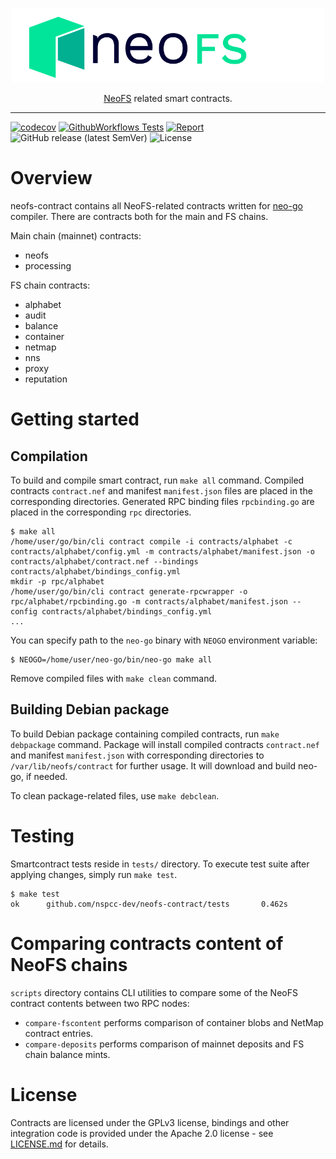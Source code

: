<p align="center">
<img src="./.github/logo.svg" width="500px" alt="NeoFS">
</p>
<p align="center">
  <a href="https://fs.neo.org">NeoFS</a> related smart contracts.
</p>

---

[![codecov](https://codecov.io/gh/nspcc-dev/neofs-contract/branch/master/graph/badge.svg)](https://codecov.io/gh/nspcc-dev/neofs-contract)
[![GithubWorkflows Tests](https://github.com/nspcc-dev/neofs-contract/actions/workflows/go.yml/badge.svg)](https://github.com/nspcc-dev/neofs-contract/actions/workflows/go.yml)
[![Report](https://goreportcard.com/badge/github.com/nspcc-dev/neofs-contract)](https://goreportcard.com/report/github.com/nspcc-dev/neofs-contract)
![GitHub release (latest SemVer)](https://img.shields.io/github/v/release/nspcc-dev/neofs-contract?sort=semver)
![License](https://img.shields.io/github/license/nspcc-dev/neofs-contract.svg?style=popout)

# Overview

neofs-contract contains all NeoFS-related contracts written for
[neo-go](https://github.com/nspcc-dev/neo-go) compiler. There are contracts
both for the main and FS chains.

Main chain (mainnet) contracts:

- neofs
- processing

FS chain contracts:

- alphabet
- audit
- balance
- container
- netmap
- nns
- proxy
- reputation

# Getting started 

## Compilation

To build and compile smart contract, run `make all` command. Compiled contracts
`contract.nef` and manifest `manifest.json` files are placed in the
corresponding directories. Generated RPC binding files `rpcbinding.go` are
placed in the corresponding `rpc` directories.

```
$ make all
/home/user/go/bin/cli contract compile -i contracts/alphabet -c contracts/alphabet/config.yml -m contracts/alphabet/manifest.json -o contracts/alphabet/contract.nef --bindings contracts/alphabet/bindings_config.yml
mkdir -p rpc/alphabet
/home/user/go/bin/cli contract generate-rpcwrapper -o rpc/alphabet/rpcbinding.go -m contracts/alphabet/manifest.json --config contracts/alphabet/bindings_config.yml
...
```

You can specify path to the `neo-go` binary with `NEOGO` environment variable:

```
$ NEOGO=/home/user/neo-go/bin/neo-go make all
```

Remove compiled files with `make clean` command.

## Building Debian package

To build Debian package containing compiled contracts, run `make debpackage`
command. Package will install compiled contracts `contract.nef` and manifest
`manifest.json` with corresponding directories to `/var/lib/neofs/contract` for
further usage.
It will download and build neo-go, if needed.

To clean package-related files, use `make debclean`.

# Testing
Smartcontract tests reside in `tests/` directory. To execute test suite
after applying changes, simply run `make test`.
```
$ make test
ok      github.com/nspcc-dev/neofs-contract/tests       0.462s
```

# Comparing contracts content of NeoFS chains
`scripts` directory contains CLI utilities to compare some of the NeoFS contract
contents between two RPC nodes:
 * `compare-fscontent` performs comparison of container blobs and NetMap contract
   entries.
 * `compare-deposits` performs comparison of mainnet deposits and FS chain balance
   mints.

# License

Contracts are licensed under the GPLv3 license, bindings and other integration
code is provided under the Apache 2.0 license - see [LICENSE.md](LICENSE.md) for details.
